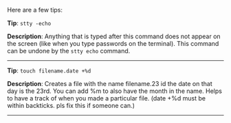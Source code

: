 Here are a few tips:

**Tip**: `stty -echo`

**Description**: Anything that is typed after this command does not appear on the screen (like when you type passwords on the terminal). This command can be undone by the `stty echo` command.

----

**Tip**: `touch filename.date +%d`

**Description**: Creates a file with the name filename.23 id the date on that day is the 23rd. You can add %m to also have the month in the name. Helps to have a track of when you made a particular file. (date +%d must be within backticks. pls fix this if someone can.)

----
